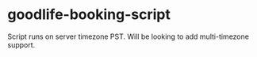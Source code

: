 # goodlife-booking-script
Script runs on server timezone PST. Will be looking to add multi-timezone support.
